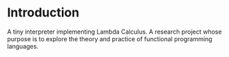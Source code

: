 Introduction
==============
A tiny interpreter implementing Lambda Calculus. A research project whose purpose is to explore the theory and practice of functional programming languages.
